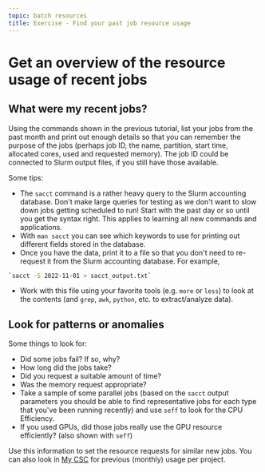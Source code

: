 ```yaml
---
topic: batch resources
title: Exercise - Find your past job resource usage
---
```

# Get an overview of the resource usage of recent jobs

## What were my recent jobs?

Using the commands shown in the previous tutorial, list your jobs from the past
month and print out enough details so that you can remember the purpose of the
jobs (perhaps job ID, the name, partition, start time, allocated cores, used
and requested memory). The job ID could be connected to Slurm output files, if
you still have those available.

Some tips:

* The `sacct` command is a rather heavy query to the Slurm accounting database.
  Don't make large queries for testing as we don't want to slow down jobs getting
  scheduled to run! Start with the past day or so until you get the syntax right.
  This applies to learning all new commands and applications.
* With `man sacct` you can see which keywords to use for printing out different
  fields stored in the database.
* Once you have the data, print it to a file so that you don't need to re-request
  it from the Slurm accounting database. For example,

```bash
`sacct -S 2022-11-01 > sacct_output.txt`
```

* Work with this file using your favorite tools (e.g. `more` or `less`) to look
  at the contents (and `grep`, `awk`, `python`, etc. to extract/analyze data).

## Look for patterns or anomalies

Some things to look for:

* Did some jobs fail? If so, why?
* How long did the jobs take?
* Did you request a suitable amount of time?
* Was the memory request appropriate?
* Take a sample of some parallel jobs (based on the `sacct` output parameters
  you should be able to find representative jobs for each type that you've been
  running recently) and use `seff` to look for the CPU Efficiency.
* If you used GPUs, did those jobs really use the GPU resource efficiently? (also shown with `seff`)

Use this information to set the resource requests for similar new jobs. You can
also look in [My CSC](https://my.csc.fi) for previous (monthly) usage per project.
